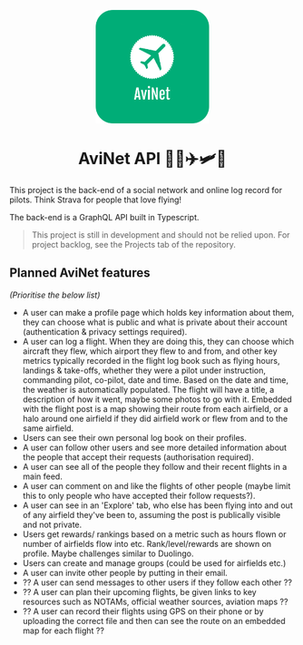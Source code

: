 <p align="center">
  <a href="https://github.com/frdwhite24/avinet-back">
   <img src="assets/avinet_logo_rounded_edges.png" width=200>
  </a>

  <h1 align="center">AviNet API 🧑‍✈️✈️🛩️🚁</h1>
</p>

This project is the back-end of a social network and online log record for
pilots. Think Strava for people that love flying!

The back-end is a GraphQL API built in Typescript.

> This project is still in development and should not be relied upon. For
> project backlog, see the Projects tab of the repository.

## Planned AviNet features

_(Prioritise the below list)_

- A user can make a profile page which holds key information about them, they
  can choose what is public and what is private about their account
  (authentication & privacy settings required).
- A user can log a flight. When they are doing this, they can choose which
  aircraft they flew, which airport they flew to and from, and other key
  metrics typically recorded in the flight log book such as flying hours,
  landings & take-offs, whether they were a pilot under instruction, commanding
  pilot, co-pilot, date and time. Based on the date and time, the weather is
  automatically populated. The flight will have a title, a description of how
  it went, maybe some photos to go with it. Embedded with the flight post is a
  map showing their route from each airfield, or a halo around one airfield if
  they did airfield work or flew from and to the same airfield.
- Users can see their own personal log book on their profiles.
- A user can follow other users and see more detailed information about the
  people that accept their requests (authorisation required).
- A user can see all of the people they follow and their recent flights in a
  main feed.
- A user can comment on and like the flights of other people (maybe limit this
  to only people who have accepted their follow requests?).
- A user can see in an 'Explore' tab, who else has been flying into and out of
  any airfield they've been to, assuming the post is publically visible and not
  private.
- Users get rewards/ rankings based on a metric such as hours flown or number
  of airfields flow into etc. Rank/level/rewards are shown on profile. Maybe
  challenges similar to Duolingo.
- Users can create and manage groups (could be used for airfields etc.)
- A user can invite other people by putting in their email.
- ?? A user can send messages to other users if they follow each other ??
- ?? A user can plan their upcoming flights, be given links to key resources
  such as NOTAMs, official weather sources, aviation maps ??
- ?? A user can record their flights using GPS on their phone or by uploading
  the correct file and then can see the route on an embedded map for each
  flight ??

